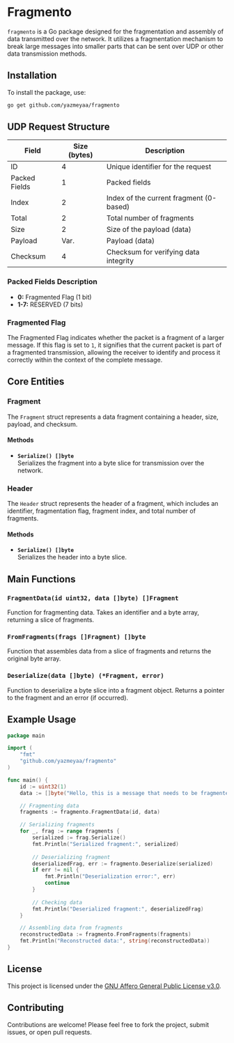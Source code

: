 # Fragmento

`fragmento` is a Go package designed for the fragmentation and assembly of data transmitted over the network. It utilizes a fragmentation mechanism to break large messages into smaller parts that can be sent over UDP or other data transmission methods.

## Installation

To install the package, use:

```bash
go get github.com/yazmeyaa/fragmento
```

## UDP Request Structure

| Field         | Size (bytes) | Description                             |
| ------------- | ------------ | --------------------------------------- |
| ID            | 4            | Unique identifier for the request       |
| Packed Fields | 1            | Packed fields                           |
| Index         | 2            | Index of the current fragment (0-based) |
| Total         | 2            | Total number of fragments               |
| Size          | 2            | Size of the payload (data)              |
| Payload       | Var.         | Payload (data)                          |
| Checksum      | 4            | Checksum for verifying data integrity   |

### Packed Fields Description
- **0:** Fragmented Flag (1 bit)
- **1-7:** RESERVED (7 bits)

### Fragmented Flag
The Fragmented Flag indicates whether the packet is a fragment of a larger message. If this flag is set to `1`, it signifies that the current packet is part of a fragmented transmission, allowing the receiver to identify and process it correctly within the context of the complete message.

## Core Entities

### Fragment

The `Fragment` struct represents a data fragment containing a header, size, payload, and checksum.

#### Methods

- **`Serialize() []byte`**  
  Serializes the fragment into a byte slice for transmission over the network.

### Header

The `Header` struct represents the header of a fragment, which includes an identifier, fragmentation flag, fragment index, and total number of fragments.

#### Methods

- **`Serialize() []byte`**  
  Serializes the header into a byte slice.

## Main Functions

### `FragmentData(id uint32, data []byte) []Fragment`

Function for fragmenting data. Takes an identifier and a byte array, returning a slice of fragments.

### `FromFragments(frags []Fragment) []byte`

Function that assembles data from a slice of fragments and returns the original byte array.

### `Deserialize(data []byte) (*Fragment, error)`

Function to deserialize a byte slice into a fragment object. Returns a pointer to the fragment and an error (if occurred).

## Example Usage

```go
package main

import (
    "fmt"
    "github.com/yazmeyaa/fragmento"
)

func main() {
    id := uint32(1)
    data := []byte("Hello, this is a message that needs to be fragmented.")

    // Fragmenting data
    fragments := fragmento.FragmentData(id, data)

    // Serializing fragments
    for _, frag := range fragments {
        serialized := frag.Serialize()
        fmt.Println("Serialized fragment:", serialized)
        
        // Deserializing fragment
        deserializedFrag, err := fragmento.Deserialize(serialized)
        if err != nil {
            fmt.Println("Deserialization error:", err)
            continue
        }
        
        // Checking data
        fmt.Println("Deserialized fragment:", deserializedFrag)
    }

    // Assembling data from fragments
    reconstructedData := fragmento.FromFragments(fragments)
    fmt.Println("Reconstructed data:", string(reconstructedData))
}
```

## License

This project is licensed under the [GNU Affero General Public License v3.0](LICENSE).

## Contributing

Contributions are welcome! Please feel free to fork the project, submit issues, or open pull requests.